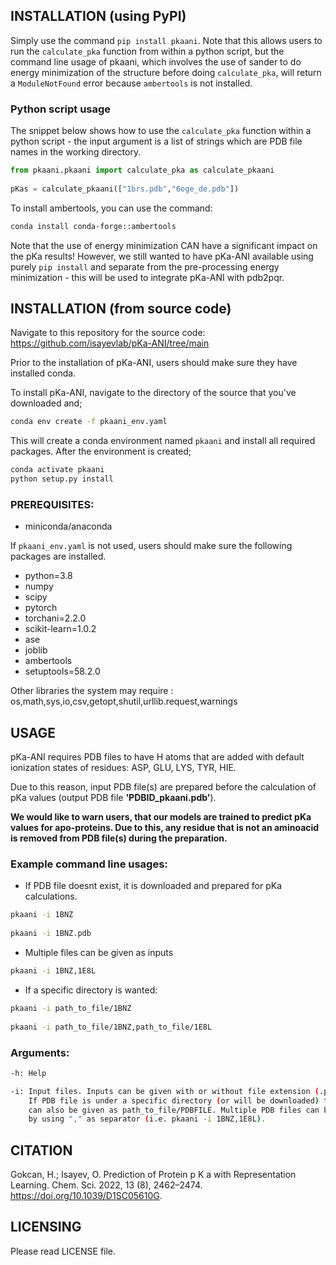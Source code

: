## INSTALLATION (using PyPI)

Simply use the command `pip install pkaani`. Note that this allows users to run the `calculate_pka` function from within a python script, but the command line usage of pkaani, which involves the use of sander to do energy minimization of the structure before doing `calculate_pka`, will return a `ModuleNotFound` error because `ambertools` is not installed. 

### Python script usage

The snippet below shows how to use the `calculate_pka` function within a python script - the input argument is a list of strings which are PDB file names in the working directory.

```python
from pkaani.pkaani import calculate_pka as calculate_pkaani
  
pKas = calculate_pkaani(["1brs.pdb","6oge_de.pdb"])
```

To install ambertools, you can use the command:

```bash
conda install conda-forge::ambertools
```

Note that the use of energy minimization CAN have a significant impact on the pKa results! However, we still wanted to have pKa-ANI available using purely `pip install` and separate from the pre-processing energy minimization - this will be used to integrate pKa-ANI with pdb2pqr.

## INSTALLATION (from source code)

Navigate to this repository for the source code: https://github.com/isayevlab/pKa-ANI/tree/main

Prior to the installation of pKa-ANI, users should make sure they have installed conda.

To install pKa-ANI, navigate to the directory of the source that you've downloaded and;

```bash     
conda env create -f pkaani_env.yaml
```
This will create a conda environment named `pkaani` and install all required packages.
After the environment is created; 
   
```bash    
conda activate pkaani 
python setup.py install
```

### **PREREQUISITES:**

* miniconda/anaconda

If `pkaani_env.yaml` is not used, users should make sure the following packages are installed.
* python=3.8
* numpy
* scipy
* pytorch
* torchani=2.2.0
* scikit-learn=1.0.2
* ase
* joblib
* ambertools
* setuptools=58.2.0

Other libraries the system may require : os,math,sys,io,csv,getopt,shutil,urllib.request,warnings 
		
## **USAGE**

pKa-ANI requires PDB files to have H atoms that are added with default ionization states of residues: ASP, GLU, LYS, TYR, HIE. 

Due to this reason, input PDB file(s) are prepared before the calculation of pKa values (output PDB file __'PDBID_pkaani.pdb'__). 

__We would like to warn users, that our models are trained to predict pKa values for apo-proteins. 
Due to this, any residue that is not an aminoacid is removed from PDB file(s) during the preparation.__


### Example command line usages:

* If PDB file doesnt exist, it is downloaded and prepared for pKa calculations.

```bash
pkaani -i 1BNZ
      
pkaani -i 1BNZ.pdb
```

* Multiple files can be given as inputs

```bash
pkaani -i 1BNZ,1E8L
```

* If a specific directory is wanted:

```bash
pkaani -i path_to_file/1BNZ
      
pkaani -i path_to_file/1BNZ,path_to_file/1E8L
```

### Arguments: 

```bash
-h: Help

-i: Input files. Inputs can be given with or without file extension (.pdb). 
    If PDB file is under a specific directory (or will be downloaded) the path                 
    can also be given as path_to_file/PDBFILE. Multiple PDB files can be given 
    by using "," as separator (i.e. pkaani -i 1BNZ,1E8L).
```				 

## **CITATION**

Gokcan, H.; Isayev, O. Prediction of Protein p K a with Representation Learning. Chem. Sci. 2022, 13 (8), 2462–2474. https://doi.org/10.1039/D1SC05610G.				 
## **LICENSING**

Please read LICENSE file.

